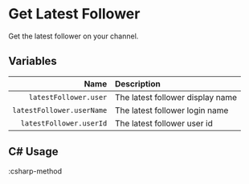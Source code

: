 # Get Latest Follower
Get the latest follower on your channel.

## Variables
Name | Description
----:|:------------
`latestFollower.user` | The latest follower display name
`latestFollower.userName` | The latest follower login name
`latestFollower.userId` | The latest follower user id

## C# Usage
:csharp-method